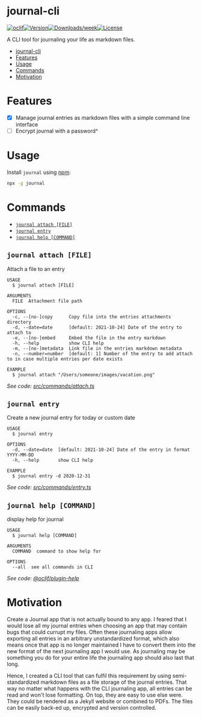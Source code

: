 # journal-cli

[![oclif](https://img.shields.io/badge/cli-oclif-brightgreen.svg)](https://oclif.io)[![Version](https://img.shields.io/npm/v/journal-cli.svg)](https://npmjs.org/package/journal-cli)[![Downloads/week](https://img.shields.io/npm/dw/journal-cli.svg)](https://npmjs.org/package/journal-cli)[![License](https://img.shields.io/npm/l/journal-cli.svg)](https://github.com/KennethWussmann/journal-cli/blob/master/package.json)

A CLI tool for journaling your life as markdown files.

<!-- toc -->

- [journal-cli](#journal-cli)
- [Features](#features)
- [Usage](#usage)
- [Commands](#commands)
- [Motivation](#motivation)
<!-- tocstop -->

# Features

- [x] Manage journal entries as markdown files with a simple command line interface
- [ ] Encrypt journal with a password^

# Usage

Install `journal` using [npm](https://npmjs.org/):

```sh
npx -g journal
```

# Commands

<!-- commands -->

- [`journal attach [FILE]`](#journal-attach-file)
- [`journal entry`](#journal-entry)
- [`journal help [COMMAND]`](#journal-help-command)

## `journal attach [FILE]`

Attach a file to an entry

```
USAGE
  $ journal attach [FILE]

ARGUMENTS
  FILE  Attachment file path

OPTIONS
  -c, --[no-]copy      Copy file into the entries attachments directory
  -d, --date=date      [default: 2021-10-24] Date of the entry to attach to
  -e, --[no-]embed     Embed the file in the entry markdown
  -h, --help           show CLI help
  -m, --[no-]metadata  Link file in the entries markdown metadata
  -n, --number=number  [default: 1] Number of the entry to add attach to in case multiple entries per date exists

EXAMPLE
  $ journal attach "/Users/someone/images/vacation.png"
```

_See code: [src/commands/attach.ts](https://github.com/KennethWussmann/journal-cli/blob/v0.1.0/src/commands/attach.ts)_

## `journal entry`

Create a new journal entry for today or custom date

```
USAGE
  $ journal entry

OPTIONS
  -d, --date=date  [default: 2021-10-24] Date of the entry in format YYYY-MM-DD
  -h, --help       show CLI help

EXAMPLE
  $ journal entry -d 2020-12-31
```

_See code: [src/commands/entry.ts](https://github.com/KennethWussmann/journal-cli/blob/v0.1.0/src/commands/entry.ts)_

## `journal help [COMMAND]`

display help for journal

```
USAGE
  $ journal help [COMMAND]

ARGUMENTS
  COMMAND  command to show help for

OPTIONS
  --all  see all commands in CLI
```

_See code: [@oclif/plugin-help](https://github.com/oclif/plugin-help/blob/v3.2.3/src/commands/help.ts)_

<!-- commandsstop -->

# Motivation

Create a Journal app that is not actually bound to any app.
I feared that I would lose all my journal entries when choosing an app that may contain bugs that could currupt my files.
Often these journaling apps allow exporting all entries in an arbitrary unstandardized format, which also means once that app is no longer maintained I have to convert them into the new format of the next journaling app I would use.
As journaling may be something you do for your entire life the journaling app should also last that long.

Hence, I created a CLI tool that can fulfil this requirement by using semi-standardized markdown files as a file storage of the journal entries.
That way no matter what happens with the CLI journaling app, all entries can be read and won't lose formatting. On top, they are easy to use else were. They could be rendered as a Jekyll website or combined to PDFs. The files can be easily back-ed up, encrypted and version controlled.

